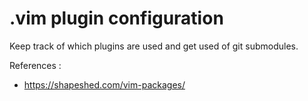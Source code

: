 # .vim plugin configuration

Keep track of which plugins are used and get used of git submodules.

References :
- https://shapeshed.com/vim-packages/


